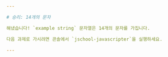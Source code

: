 ```yaml
---

# 승리: 14개의 문자

해냈습니다! `example string` 문자열은 14개의 문자를 가집니다.

다음 과제로 가시려면 콘솔에서 `jschool-javascripter`을 실행하세요.

---
```

